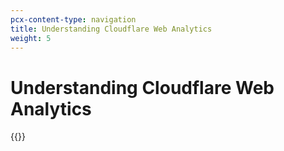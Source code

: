 ```yaml
---
pcx-content-type: navigation
title: Understanding Cloudflare Web Analytics
weight: 5
---
```


# Understanding Cloudflare Web Analytics

{{<directory-listing>}}